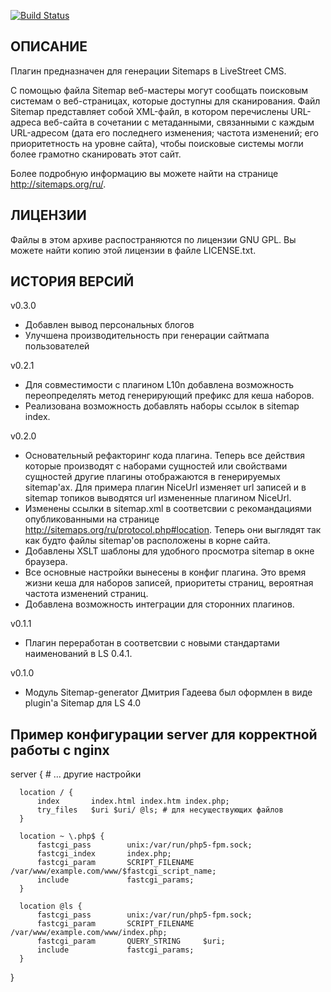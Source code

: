 [![Build Status](https://secure.travis-ci.org/stfalcon-studio/ls-plugin_sitemap.png?branch=master)](https://travis-ci.org/stfalcon-studio/ls-plugin_sitemap)

ОПИСАНИЕ
--------

Плагин предназначен для генерации Sitemaps в LiveStreet CMS.

С помощью файла Sitemap веб-мастеры могут сообщать поисковым системам о
веб-страницах, которые доступны для сканирования. Файл Sitemap представляет
собой XML-файл, в котором перечислены URL-адреса веб-сайта в сочетании с
метаданными, связанными с каждым URL-адресом (дата его последнего изменения;
частота изменений; его приоритетность на уровне сайта), чтобы поисковые системы
могли более грамотно сканировать этот сайт.

Более подробную информацию вы можете найти на странице http://sitemaps.org/ru/.

ЛИЦЕНЗИИ
-------

Файлы в этом архиве распостраняются по лицензии GNU GPL. Вы можете найти копию
этой лицензии в файле LICENSE.txt.


ИСТОРИЯ ВЕРСИЙ
--------------

v0.3.0
- Добавлен вывод персональных блогов
- Улучшена производительность при генерации сайтмапа пользователей

v0.2.1
- Для совместимости с плагином L10n добавлена возможность переопределять метод
  генерирующий префикс для кеша наборов.
- Реализована возможность добавлять наборы ссылок в sitemap index.

v0.2.0
- Основательный рефакторинг кода плагина. Теперь все действия которые производят
  с наборами сущностей или свойствами сущностей другие плагины отображаются в
  генерируемых sitemap'ах.
  Для примера плагин NiceUrl изменяет url записей и в sitemap топиков 
  выводятся url измененные плагином NiceUrl.
- Изменены ссылки в sitemap.xml в соответсвии с рекомандациями опубликованными
  на странице http://sitemaps.org/ru/protocol.php#location. Теперь они
  выглядят так как будто файлы sitemap'ов расположены в корне сайта.
- Добавлены XSLT шаблоны для удобного просмотра sitemap в окне браузера.
- Все основные настройки вынесены в конфиг плагина. Это время жизни кеша для 
  наборов записей, приоритеты страниц, вероятная частота изменений страниц.
- Добавлена возможность интеграции для сторонних плагинов.

v0.1.1
- Плагин переработан в соответсвии с новыми стандартами наименований в LS 0.4.1.

v0.1.0
- Модуль Sitemap-generator Дмитрия Гадеева был оформлен в виде plugin'а Sitemap
  для LS 4.0

Пример конфигурации server для корректной работы с nginx
-------

  server {
      # ... другие настройки
  
      location / {
          index       index.html index.htm index.php;
          try_files   $uri $uri/ @ls; # для несуществующих файлов
      }
  
      location ~ \.php$ {
          fastcgi_pass        unix:/var/run/php5-fpm.sock;
          fastcgi_index       index.php;
          fastcgi_param       SCRIPT_FILENAME /var/www/example.com/www/$fastcgi_script_name;
          include             fastcgi_params;
      }
  
      location @ls {
          fastcgi_pass        unix:/var/run/php5-fpm.sock;
          fastcgi_param       SCRIPT_FILENAME  /var/www/example.com/www/index.php;
          fastcgi_param       QUERY_STRING     $uri;
          include             fastcgi_params;
      }
  
  }